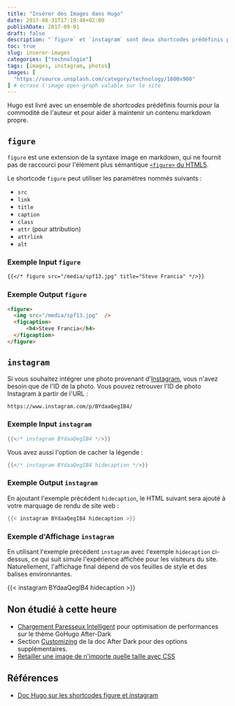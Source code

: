 ```yaml
---
title: "Insérer des Images dans Hugo"
date: 2017-08-31T17:19:48+02:00
publishDate: 2017-09-01
draft: false
description: "`figure` et `instagram` sont deux shortcodes prédéfinis pour faciliter l'insertion d'images dans un site web motorisé par Hugo."
toc: true
slug: inserer-images
categories: ["technologie"]
tags: [images, instagram, photos]
images: [
  "https://source.unsplash.com/category/technology/1600x900"
] # écrase l'image open-graph valable sur le site
---
```


Hugo est livré avec un ensemble de *shortcodes* prédéfinis fournis pour la commodité de l'auteur et pour aider à maintenir un contenu markdown propre.

## `figure`

`figure` est une extension de la syntaxe image en markdown, qui ne fournit pas de raccourci pour l'élément plus sémantique  [`<figure>` du HTML5][figureelement].

Le shortcode `figure` peut utiliser les paramètres nommés suivants :

* `src`
* `link`
* `title`
* `caption`
* `class`
* `attr` (pour attribution)
* `attrlink`
* `alt`

### Exemple Input `figure`

```markdown
{{</* figure src="/media/spf13.jpg" title="Steve Francia" */>}}
```


### Exemple Output `figure`

```html
<figure>
  <img src="/media/spf13.jpg"  />
  <figcaption>
      <h4>Steve Francia</h4>
  </figcaption>
</figure>
```

## `instagram`

Si vous souhaitez intégrer une photo provenant d'[Instagram][], vous n'avez besoin que de l'ID de la photo. Vous pouvez retrouver l'ID de photo Instagram à partir de l'URL :

```html
https://www.instagram.com/p/BYdaaQegIB4/
```

### Exemple Input `instagram` 

```go
{{</* instagram BYdaaQegIB4 */>}}
```

Vous avez aussi l'option de cacher la légende :

```go
{{</* instagram BYdaaQegIB4 hidecaption */>}}
```

### Exemple Output `instagram` 

En ajoutant l'exemple précédent `hidecaption`, le HTML suivant sera ajouté à votre marquage de rendu de site web : 


```go
{{< instagram BYdaaQegIB4 hidecaption >}}
```

### Exemple d'Affichage `instagram` 

En utilisant l'exemple précédent `instagram` avec l'exemple `hidecaption` ci-dessus, ce qui suit simule l'expérience affichée pour les visiteurs du site. Naturellement, l'affichage final dépend de vos feuilles de style et des balises environnantes.

{{< instagram BYdaaQegIB4 hidecaption >}}

## Non étudié à cette heure 

- [Chargement Paresseux Intelligent](https://comfusion.github.io/after-dark/#intelligent-lazy-loading) pour optimisation de performances sur le thème GoHugo After-Dark 
- Section [Customizing](https://comfusion.github.io/after-dark/#customizing) de la doc After Dark pour des options supplémentaires.
- [Retailler une image de n'importe quelle taille avec CSS](https://spigotdesign.com/crop-any-size-image-with-css/)
## Références 

- [Doc Hugo sur les shortcodes figure et instagram](https://gohugo.io/content-management/shortcodes/#figure)

[`figure` shortcode]: #figure
[figureelement]: http://html5doctor.com/the-figure-figcaption-elements/ "un article de HTML5 doctor discutant des éléments fig et figcaption."
[Instagram]: https://www.instagram.com/
